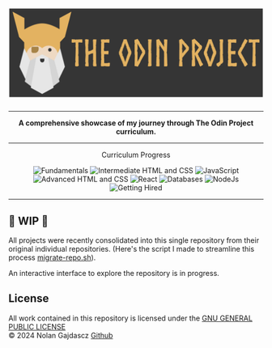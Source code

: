 <h1 align="center">
  <a href="https://www.theodinproject.com/">
    <img src="./assets/top-logo.svg" style="max-width:100%;" alt="The Odin Project Logo">
  </a>
</h1>

---

<span align="center">
  
  **A comprehensive showcase of my journey through The Odin Project curriculum.**

</span>

---

<div align="center">

Curriculum Progress

<img  alt="Fundamentals" src="https://img.shields.io/badge/fundamentals-100%25-darkgreen?style=plastic">

<img alt="Intermediate HTML and CSS" src="https://img.shields.io/badge/intermediate_html%2Fcss-100%25-darkgreen?style=plastic">

<img alt="JavaScript" src="https://img.shields.io/badge/javascript-90%25(curriculum%20update)-lightgreen?style=plastic" >

<img alt="Advanced HTML and CSS" src="https://img.shields.io/badge/advanced_html%2Fcss-100%25-darkgreen?style=plastic">

<img alt="React" src="https://img.shields.io/badge/react-100%25-darkgreen?style=plastic" >

<img alt="Databases" src="https://img.shields.io/badge/databases-100%25-darkgreen?style=plastic" >

<img alt="NodeJs" src="https://img.shields.io/badge/nodejs-60%25(curriculum_update)-darkgoldenrod?style=plastic" >

<img alt="Getting Hired" src="https://img.shields.io/badge/getting_hired-0%25-lightgray?style=plastic" >

</div>

---

## 🚧 WIP 🚧

All projects were recently consolidated into this single repository from their original individual
repositories. (Here's the script I made to streamline this process
[migrate-repo.sh](https://gist.github.com/Gajdascz/df0fb1e98dd0e3d9687d982807d9dd5f)).

An interactive interface to explore the repository is in progress.

## License

All work contained in this repository is licensed under the [GNU GENERAL PUBLIC LICENSE](./LICENSE)
<br/> &copy; 2024 Nolan Gajdascz [Github](https://www.github.com/gajdascz)
